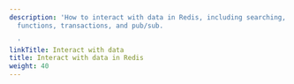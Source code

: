 ```yaml
---
description: 'How to interact with data in Redis, including searching, querying, triggered
  functions, transactions, and pub/sub.

  '
linkTitle: Interact with data
title: Interact with data in Redis
weight: 40
---
```


